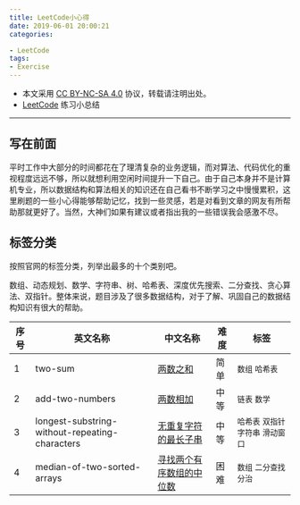 ```yaml
---
title: LeetCode小心得
date: 2019-06-01 20:00:21
categories:

- LeetCode
tags:
- Exercise
---
```


* 本文采用 [CC BY-NC-SA 4.0](https://creativecommons.org/licenses/by-nc-sa/4.0/deed.zh) 协议，转载请注明出处。
* [LeetCode](https://leetcode-cn.com/) 练习小总结

---
## 写在前面
平时工作中大部分的时间都花在了理清复杂的业务逻辑，而对算法、代码优化的重视程度远远不够，所以就想利用空闲时间提升一下自己。由于自己本身并不是计算机专业，所以数据结构和算法相关的知识还在自己看书不断学习之中慢慢累积，这里刷题的一些小心得能够帮助记忆，找到一些灵感，若是对看到文章的网友有所帮助那就更好了。当然，大神们如果有建议或者指出我的一些错误我会感激不尽。

## 标签分类

按照官网的标签分类，列举出最多的十个类别吧。

数组、动态规划、数学、字符串、树、哈希表、深度优先搜索、二分查找、贪心算法、双指针。整体来说，题目涉及了很多数据结构，对于了解、巩固自己的数据结构知识有很大的帮助。



| 序号 | 英文名称 | 中文名称| 难度 | 标签 |
| ---- | -------- | ------------- | ----------- | ----------- |
| 1 | two-sum | [两数之和](../../LeetCode/Leet1_two-sum/) | 简单 | `数组` `哈希表` |
| 2 | add-two-numbers | [两数相加](../../LeetCode/Leet2_add-two-numbers/) | 中等 | `链表` `数学` |
| 3 | longest-substring-without-repeating-characters | [无重复字符的最长子串](../../LeetCode/Leet3_longest-substring-without-repeating-characters.md/) | 中等 | `哈希表` `双指针` `字符串` `滑动窗口` |
| 4 | median-of-two-sorted-arrays | [寻找两个有序数组的中位数](../../LeetCode/Leet4_median-of-two-sorted-arrays/) | 困难 | `数组` `二分查找` `分治` |

